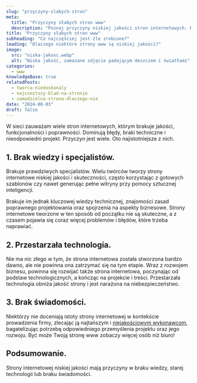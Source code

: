 ```yaml
---
slug: "przyczyny-slabych-stron"
meta:
  title: "Przyczyny słabych stron www"
  description: "Poznaj przyczyny niskiej jakości stron internetowych. Brak wiedzy, specjalistów, technologii, a może świadomości?"
title: "Przyczyny słabych stron www"
subheading: "Co najczęściej jest źle zrobione?"
leading: "Dlaczego niektóre strony www są niskiej jakości?"
image:
  src: "niska-jakosc.webp"
  alt: "Niska jakość, zamazane zdjęcie padającym deszczem i światłami"
categories:
  - www
knowledgeBase: true
relatedPosts:
  - tworca-niedoskonaly
  - najczestszy-blad-na-stronie
  - samodzielna-strona-dlaczego-nie
date: "2024-08-03"
draft: false
---
```


W sieci zauważam wiele stron internetowych, którym brakuje jakości, funkcjonalności i poprawności. Dominują błędy, braki techniczne i nieodpowiedni projekt. Przyczyn jest wiele. Oto najistotniejsze z nich.

## 1. Brak wiedzy i specjalistów.

Brakuje prawdziwych specjalistów. Wielu twórców tworzy strony internetowe niskiej jakości i skuteczności, często korzystając z gotowych szablonów czy nawet generując pełne witryny przy pomocy sztucznej inteligencji.

Brakuje im jednak kluczowej wiedzy technicznej, znajomości zasad poprawnego projektowania oraz spojrzenia na aspekty biznesowe. Strony internetowe tworzone w ten sposób od początku nie są skuteczne, a z czasem pojawia się coraz więcej problemów i błędów, które trzeba naprawiać.

## 2. Przestarzała technologia.

Nie ma nic złego w tym, że strona internetowa została stworzona bardzo dawno, ale nie powinna ona zatrzymać się na tym etapie. Wraz z rozwojem biznesu, powinna się rozwijać także strona internetowa, poczynając od podstaw technologicznych, a kończąc na projekcie i treści. Przestarzała technologia obniża jakość strony i jest narażona na niebezpieczeństwo.

## 3. Brak świadomości.

Niektórzy nie doceniają istoty strony internetowej w kontekście prowadzenia firmy, zlecając ją najtańszym i [niejakościowym wykonawcom](/blog/tworca-niedoskonaly/), bagatelizując potrzebę odpowiedniego przemyślenia projektu oraz jego rozwoju. Być może Twoją stronę www zobaczy więcej osób niż biuro!

## Podsumowanie.

Strony internetowej niskiej jakości mają przyczyny w braku wiedzy, starej technologii lub braku świadomości.
